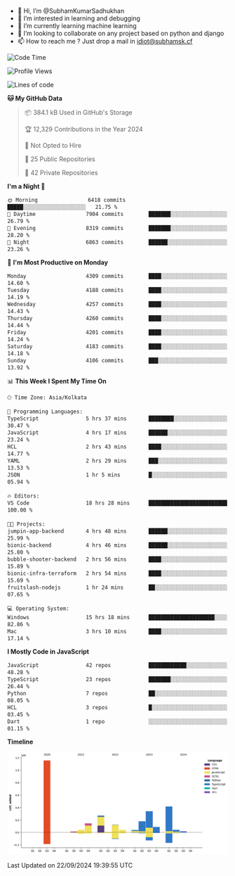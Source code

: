 - 👋 Hi, I’m @SubhamKumarSadhukhan
- 👀 I’m interested in learning and debugging
- 🌱 I’m currently learning machine learning
- 💞️ I’m looking to collaborate on any project based on python and django
- 📫 How to reach me ?
      Just drop a mail in idiot@subhamsk.cf

<!---
SubhamKumarSadhukhan/SubhamKumarSadhukhan is a ✨ special ✨ repository because its `README.md` (this file) appears on your GitHub profile.
You can click the Preview link to take a look at your changes.
--->


<!--START_SECTION:waka-->
![Code Time](http://img.shields.io/badge/Code%20Time-2%2C525%20hrs%2054%20mins-blue)

![Profile Views](http://img.shields.io/badge/Profile%20Views-7-blue)

![Lines of code](https://img.shields.io/badge/From%20Hello%20World%20I%27ve%20Written-2.9%20million%20lines%20of%20code-blue)

**🐱 My GitHub Data** 

> 📦 384.1 kB Used in GitHub's Storage 
 > 
> 🏆 12,329 Contributions in the Year 2024
 > 
> 🚫 Not Opted to Hire
 > 
> 📜 25 Public Repositories 
 > 
> 🔑 42 Private Repositories 
 > 
**I'm a Night 🦉** 

```text
🌞 Morning                6418 commits        █████░░░░░░░░░░░░░░░░░░░░   21.75 % 
🌆 Daytime                7904 commits        ███████░░░░░░░░░░░░░░░░░░   26.79 % 
🌃 Evening                8319 commits        ███████░░░░░░░░░░░░░░░░░░   28.20 % 
🌙 Night                  6863 commits        ██████░░░░░░░░░░░░░░░░░░░   23.26 % 
```
📅 **I'm Most Productive on Monday** 

```text
Monday                   4309 commits        ████░░░░░░░░░░░░░░░░░░░░░   14.60 % 
Tuesday                  4188 commits        ████░░░░░░░░░░░░░░░░░░░░░   14.19 % 
Wednesday                4257 commits        ████░░░░░░░░░░░░░░░░░░░░░   14.43 % 
Thursday                 4260 commits        ████░░░░░░░░░░░░░░░░░░░░░   14.44 % 
Friday                   4201 commits        ████░░░░░░░░░░░░░░░░░░░░░   14.24 % 
Saturday                 4183 commits        ████░░░░░░░░░░░░░░░░░░░░░   14.18 % 
Sunday                   4106 commits        ███░░░░░░░░░░░░░░░░░░░░░░   13.92 % 
```


📊 **This Week I Spent My Time On** 

```text
🕑︎ Time Zone: Asia/Kolkata

💬 Programming Languages: 
TypeScript               5 hrs 37 mins       ████████░░░░░░░░░░░░░░░░░   30.47 % 
JavaScript               4 hrs 17 mins       ██████░░░░░░░░░░░░░░░░░░░   23.24 % 
HCL                      2 hrs 43 mins       ████░░░░░░░░░░░░░░░░░░░░░   14.77 % 
YAML                     2 hrs 29 mins       ███░░░░░░░░░░░░░░░░░░░░░░   13.53 % 
JSON                     1 hr 5 mins         █░░░░░░░░░░░░░░░░░░░░░░░░   05.94 % 

🔥 Editors: 
VS Code                  18 hrs 28 mins      █████████████████████████   100.00 % 

🐱‍💻 Projects: 
jumpin-app-backend       4 hrs 48 mins       ██████░░░░░░░░░░░░░░░░░░░   25.99 % 
bionic-backend           4 hrs 46 mins       ██████░░░░░░░░░░░░░░░░░░░   25.80 % 
bubble-shooter-backend   2 hrs 56 mins       ████░░░░░░░░░░░░░░░░░░░░░   15.89 % 
bionic-infra-terraform   2 hrs 54 mins       ████░░░░░░░░░░░░░░░░░░░░░   15.69 % 
fruitslash-nodejs        1 hr 24 mins        ██░░░░░░░░░░░░░░░░░░░░░░░   07.65 % 

💻 Operating System: 
Windows                  15 hrs 18 mins      █████████████████████░░░░   82.86 % 
Mac                      3 hrs 10 mins       ████░░░░░░░░░░░░░░░░░░░░░   17.14 % 
```

**I Mostly Code in JavaScript** 

```text
JavaScript               42 repos            ████████████░░░░░░░░░░░░░   48.28 % 
TypeScript               23 repos            ███████░░░░░░░░░░░░░░░░░░   26.44 % 
Python                   7 repos             ██░░░░░░░░░░░░░░░░░░░░░░░   08.05 % 
HCL                      3 repos             █░░░░░░░░░░░░░░░░░░░░░░░░   03.45 % 
Dart                     1 repo              ░░░░░░░░░░░░░░░░░░░░░░░░░   01.15 % 
```



**Timeline**

![Lines of Code chart](https://raw.githubusercontent.com/SubhamKumarSadhukhan/SubhamKumarSadhukhan/main/assets/bar_graph.png)


 Last Updated on 22/09/2024 19:39:55 UTC
<!--END_SECTION:waka-->
